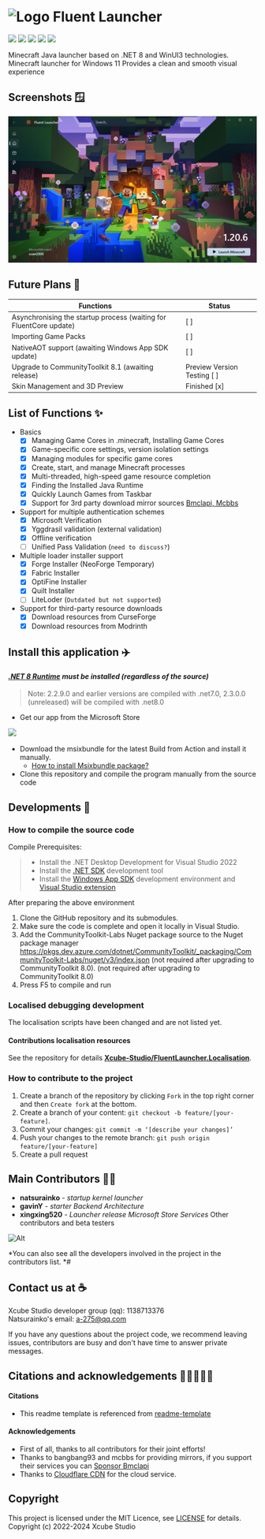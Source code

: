 # <img src="https://github.com/Xcube-Studio/Natsurainko.FluentLauncher/blob/main/docs/images/AppIcon.png" alt="Logo" width="24" height="24"> Fluent Launcher
![](https://img.shields.io/badge/license-MIT-green)
![](https://img.shields.io/github/repo-size/Xcube-Studio/Natsurainko.FluentLauncher)
![](https://img.shields.io/github/stars/Xcube-Studio/Natsurainko.FluentLauncher)
![](https://img.shields.io/github/contributors/Xcube-Studio/Natsurainko.FluentLauncher)
![](https://img.shields.io/github/commit-activity/y/Xcube-Studio/Natsurainko.FluentLauncher)

Minecraft Java launcher based on .NET 8 and WinUI3 technologies.
Minecraft launcher for Windows 11
Provides a clean and smooth visual experience

## Screenshots 🪟
<img src="images/image5.png">

## Future Plans 📝

| Functions | Status |
| ---------------------------------------- | ------------------ |
| Asynchronising the startup process (waiting for FluentCore update) | [ ] |
| Importing Game Packs | [ ] | 
| NativeAOT support (awaiting Windows App SDK update) | [ ] |
| Upgrade to CommunityToolkit 8.1 (awaiting release) | Preview Version Testing [ ] |
| Skin Management and 3D Preview | Finished [x] |

## List of Functions ✨

+ Basics
  + [x] Managing Game Cores in .minecraft, Installing Game Cores
  + [x] Game-specific core settings, version isolation settings
  + [x] Managing modules for specific game cores
  + [x] Create, start, and manage Minecraft processes
  + [x] Multi-threaded, high-speed game resource completion
  + [x] Finding the Installed Java Runtime
  + [x] Quickly Launch Games from Taskbar
  + [x] Support for 3rd party download mirror sources [Bmclapi, Mcbbs](https://bmclapidoc.bangbang93.com/)
+ Support for multiple authentication schemes
  + [x] Microsoft Verification
  + [x] Yggdrasil validation (external validation)
  + [x] Offline verification
  + [ ] Unified Pass Validation (`need to discuss?`)
+ Multiple loader installer support
  + [x] Forge Installer (NeoForge Temporary)
  + [x] Fabric Installer
  + [x] OptiFine Installer
  + [x] Quilt Installer
  + [ ] LiteLoder (`Outdated but not supported`)
+ Support for third-party resource downloads
  + [x] Download resources from CurseForge
  + [x] Download resources from Modrinth

## Install this application ✈️

#### *[.NET 8 Runtime](https://dotnet.microsoft.com/en-us/download/dotnet/8.0) must be installed (regardless of the source)*
> Note: 2.2.9.0 and earlier versions are compiled with .net7.0, 2.3.0.0 (unreleased) will be compiled with .net8.0

+ Get our app from the Microsoft Store
<a href="https://apps.microsoft.com/detail/Natsurianko.FluentLauncher/9p4nqqxq942p">
	<img src="https://get.microsoft.com/images/en-us%20dark.svg" width="200"/>
</a>

+ Download the msixbundle for the latest Build from Action and install it manually.
  	+ [How to install Msixbundle package?](https://github-com.translate.goog/Xcube-Studio/Natsurainko.FluentLauncher/wiki/%E5%A6%82%E4%BD%95%E5%AE%89%E8%A3%85-Msixbundle-%E5%8C%85?_x_tr_sl=auto&_x_tr_tl=en&_x_tr_hl=en&_x_tr_pto=wapp)
+ Clone this repository and compile the program manually from the source code

## Developments 🔧

### How to compile the source code

Compile Prerequisites:
> + Install the .NET Desktop Development for Visual Studio 2022
> + Install the [.NET SDK](https://dotnet.microsoft.com/en-us/download/visual-studio-sdks) development tool
> + Install the [Windows App SDK](https://learn.microsoft.com/en-us/windows/apps/windows-app-sdk/set-up-your-development-environment?tabs=cs-vs-community%2Ccpp-vs-community%2Cvs-2022-17-1-a%2Cvs-2022-17-1-b) development environment and [Visual Studio extension](https://learn.microsoft.com/en-us/windows/apps/windows-app-sdk/single-project-msix?tabs=csharp)

After preparing the above environment

1. Clone the GitHub repository and its submodules.
2. Make sure the code is complete and open it locally in Visual Studio.
3. Add the CommunityToolkit-Labs Nuget package source to the Nuget package manager  
https://pkgs.dev.azure.com/dotnet/CommunityToolkit/_packaging/CommunityToolkit-Labs/nuget/v3/index.json (not required after upgrading to CommunityToolkit 8.0). (not required after upgrading to CommunityToolkit 8.0)  
4. Press F5 to compile and run

### Localised debugging development

The localisation scripts have been changed and are not listed yet.

#### Contributions localisation resources
See the repository for details **[Xcube-Studio/FluentLauncher.Localisation](https://github.com/Xcube-Studio/FluentLauncher.Localization)**.

### How to contribute to the project

1. Create a branch of the repository by clicking `Fork` in the top right corner and then `Create fork` at the bottom. 
2. Create a branch of your content: `git checkout -b feature/[your-feature]`.
3. Commit your changes: `git commit -m ‘[describe your changes]’`
4. Push your changes to the remote branch: `git push origin feature/[your-feature]`
5. Create a pull request

## Main Contributors 🧑‍💻

* **natsurainko** - *startup kernel launcher*
* **gavinY** - *starter Backend Architecture*
* **xingxing520** - *Launcher release Microsoft Store Services*
Other contributors and beta testers

![Alt](https://repobeats.axiom.co/api/embed/0dcf1b6a60fa8c1c6cefe6042c482f59d2d60538.svg "Repobeats analytics image")

*You can also see all the developers involved in the project in the contributors list. *#

## Contact us at ☕️

Xcube Studio developer group (qq): 1138713376  
Natsurainko's email: a-275@qq.com  

If you have any questions about the project code, we recommend leaving issues, contributors are busy and don't have time to answer private messages.

## Citations and acknowledgements 🎉🎉🎉🎉✨

#### Citations
+ This readme template is referenced from [readme-template](https://github.com/iuricode/readme-template)  

#### Acknowledgements
+ First of all, thanks to all contributors for their joint efforts!  
+ Thanks to bangbang93 and mcbbs for providing mirrors, if you support their services you can [Sponsor Bmclapi](https://afdian.net/@bangbang93)  
+ Thanks to [Cloudflare CDN](https://www.cloudflare.com) for the cloud service.

## Copyright

This project is licensed under the MIT Licence, see [LICENSE](LICENSE) for details.  
Copyright (c) 2022-2024 Xcube Studio
